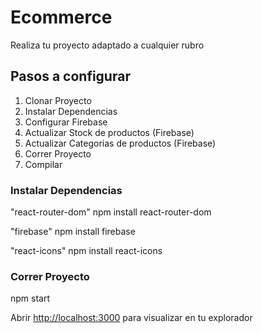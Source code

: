 # Ecommerce 
Realiza tu proyecto adaptado a cualquier rubro

## Pasos a configurar
1. Clonar Proyecto 
2. Instalar Dependencias
3. Configurar Firebase
4. Actualizar Stock de productos (Firebase)
5. Actualizar Categorias de productos (Firebase)
6. Correr Proyecto
7. Compilar


### Instalar Dependencias

"react-router-dom" 
npm install react-router-dom

"firebase"
npm install firebase

"react-icons"
npm install react-icons


### Correr Proyecto

npm start

Abrir [http://localhost:3000](http://localhost:3000) para visualizar en tu explorador





